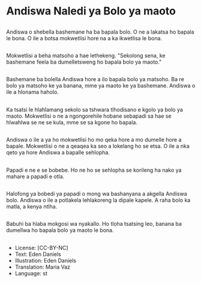 # Andiswa Naledi ya Bolo ya maoto

##
Andiswa o shebella bashemane ha ba bapala bolo. O ne a lakatsa ho bapala le bona. O ile a botsa mokwetlisi hore na a ka ikwetlisa le bona.

##
Mokwetlisi a beha matsoho a hae lethekeng. "Sekolong sena, ke bashemane feela ba dumelletsweng ho bapala bolo ya maoto."

##
Bashemane ba bolella Andiswa hore a ilo bapala bolo ya matsoho. Ba re bolo ya matsoho ke ya banana, mme ya maoto ke ya bashemane. Andiswa o ile a hlonama haholo.

##
Ka tsatsi le hlahlamang sekolo sa tshwara tlhodisano e kgolo ya bolo ya maoto. Mokwetlisi o ne a ngongorehile hobane sebapadi sa hae se hlwahlwa se ne se kula, mme se sa kgone ho bapala.

##
Andiswa o ile a ya ho mokwetlisi ho mo qeka hore a mo dumelle hore a bapale. Mokwetlisi o ne a qeaqea ka seo a lokelang ho se etsa. O ile a nka qeto ya hore Andiswa a bapalle sehlopha.

##
Papadi e ne e se bobebe. Ho ne ho se sehlopha se korileng ha nako ya mahare a papadi e otla.

##
Halofong ya bobedi ya papadi o mong wa bashanyana a akgella Andiswa bolo. Andiswa o ile a potlakela lehlakoreng la dipale kapele. A raha bolo ka matla, a kenya ntlha.

##
Babuhi ba hlaba mokgosi wa nyakallo. Ho tloha tsatsing leo, banana ba dumellwa ho bapala bolo ya maoto le bona.

##
* License: [CC-BY-NC]
* Text: Eden Daniels
* Illustration: Eden Daniels
* Translation: Maria Vaz
* Language: st
